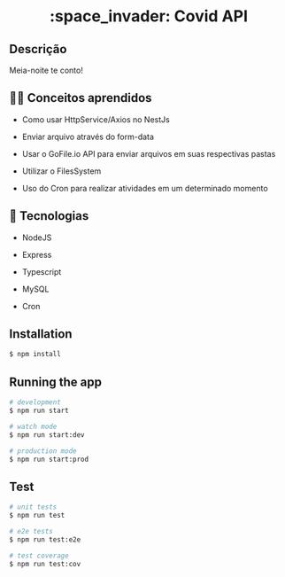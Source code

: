 <h1 align = "center">  :space_invader: Covid API

<p align="center"> 

## Descrição

Meia-noite te conto!

## ✍🏻 Conceitos aprendidos

- Como usar HttpService/Axios no NestJs

- Enviar arquivo através do form-data 

- Usar o GoFile.io API para enviar arquivos em suas respectivas pastas

- Utilizar o FilesSystem

- Uso do Cron para realizar atividades em um determinado momento

## :rocket: Tecnologias

- NodeJS

- Express

- Typescript

- MySQL

- Cron

## Installation

```bash
$ npm install
```

## Running the app

```bash
# development
$ npm run start

# watch mode
$ npm run start:dev

# production mode
$ npm run start:prod
```

## Test

```bash
# unit tests
$ npm run test

# e2e tests
$ npm run test:e2e

# test coverage
$ npm run test:cov
```

